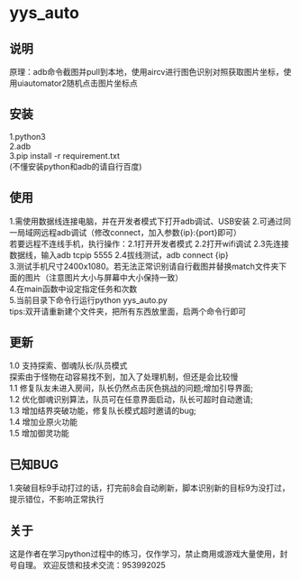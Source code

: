 # yys_auto  

## 说明
原理：adb命令截图并pull到本地，使用aircv进行图色识别对照获取图片坐标，使用uiautomator2随机点击图片坐标点  
  
## 安装
1.python3  
2.adb  
3.pip install -r requirement.txt  
(不懂安装python和adb的请自行百度)
  
## 使用
1.需使用数据线连接电脑，并在开发者模式下打开adb调试、USB安装
2.可通过同一局域网远程adb调试（修改connect，加入参数{ip}:{port}即可）  
若要远程不连线手机，执行操作：2.1打开开发者模式 2.2打开wifi调试 2.3先连接数据线，输入adb tcpip 5555 2.4拔线测试，adb connect {ip}  
3.测试手机尺寸2400x1080。若无法正常识别请自行截图并替换match文件夹下面的图片（注意图片大小与屏幕中大小保持一致）  
4.在main函数中设定指定任务和次数  
5.当前目录下命令行运行python yys_auto.py  
tips:双开请重新建个文件夹，把所有东西放里面，启两个命令行即可  
  
## 更新
1.0 支持探索、御魂队长/队员模式  
探索由于怪物在动容易找不到，加入了处理机制，但还是会比较慢  
1.1 修复队友未进入房间，队长仍然点击灰色挑战的问题;增加引导界面;  
1.2 优化御魂识别算法，队员可在任意界面启动，队长可超时自动邀请;  
1.3 增加结界突破功能，修复队长模式超时邀请的bug;  
1.4 增加业原火功能  
1.5 增加御灵功能  

## 已知BUG
1.突破目标9手动打过的话，打完前8会自动刷新，脚本识别新的目标9为没打过，提示错位，不影响正常执行

## 关于  
这是作者在学习python过程中的练习，仅作学习，禁止商用或游戏大量使用，封号自理。
欢迎反馈和技术交流：953992025
